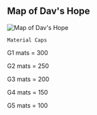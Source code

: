 ## Map of Dav's Hope

![Map of Dav's Hope](https://i.imgur.com/NySRPam.jpg)

`Material Caps`

G1 mats = 300

G2 mats = 250

G3 mats = 200

G4 mats = 150

G5 mats = 100
